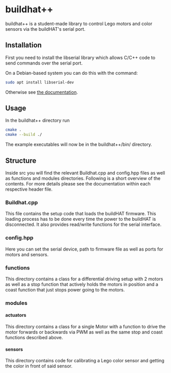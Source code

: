 # buildhat++

buildhat++ is a student-made library to control Lego motors and color sensors via the buildHAT's serial port.

## Installation

First you need to install the libserial library which allows C/C++ code to send commands over the serial port.

On a Debian-based system you can do this with the command:

```bash
sudo apt install libserial-dev
```

Otherwise see [the documentation](https://github.com/crayzeewulf/libserial).

## Usage

In the buildhat++ directory run

```bash
cmake .
cmake --build ./
```
The example executables will now be in the buildhat++/bin/ directory.

## Structure

Inside src you will find the relevant Buildhat.cpp and config.hpp files as well as functions and modules directories. Following is a short overview of the contents. For more details please see the documentation within each respective header file.

### Buildhat.cpp

This file contains the setup code that loads the buildHAT firmware. This loading process has to be done every time the power to the buildHAT is disconnected. It also provides read/write functions for the serial interface.

### config.hpp

Here you can set the serial device, path to firmware file as well as ports for motors and sensors.

### functions

This directory contains a class for a differential driving setup with 2 motors as well as a stop function that actively holds the motors in position and a coast function that just stops power going to the motors.

### modules

#### actuators

This directory contains a class for a single Motor with a function to drive the motor forwards or backwards via PWM as well as the same stop and coast functions described above.

#### sensors

This directory contains code for calibrating a Lego color sensor and getting the color in front of said sensor.


